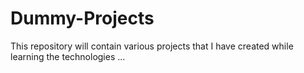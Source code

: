 # Dummy-Projects
This repository will contain various projects that I have created while learning the technologies ...
